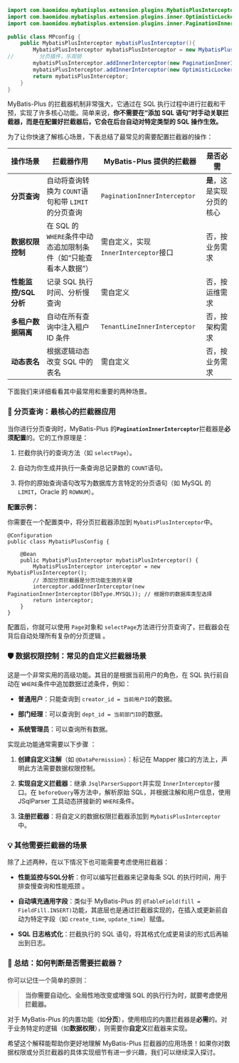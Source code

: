 ```java
import com.baomidou.mybatisplus.extension.plugins.MybatisPlusInterceptor;  
import com.baomidou.mybatisplus.extension.plugins.inner.OptimisticLockerInnerInterceptor;  
import com.baomidou.mybatisplus.extension.plugins.inner.PaginationInnerInterceptor;  
  
public class MPconfig {  
    public MybatisPlusInterceptor mybatisPlusInterceptor(){  
        MybatisPlusInterceptor mybatisPlusInterceptor = new MybatisPlusInterceptor();  
//        分页插件，乐观锁  
        mybatisPlusInterceptor.addInnerInterceptor(new PaginationInnerInterceptor());  
        mybatisPlusInterceptor.addInnerInterceptor(new OptimisticLockerInnerInterceptor());  
        return mybatisPlusInterceptor;  
    }  
}
```



MyBatis-Plus 的拦截器机制非常强大，它通过在 SQL 执行过程中进行拦截和干预，实现了许多核心功能。简单来说，​**​你不需要在“添加 SQL 语句”时手动关联拦截器，而是在配置好拦截器后，它会在后台自动对特定类型的 SQL 操作生效。​**​

为了让你快速了解核心场景，下表总结了最常见的需要配置拦截器的操作：

|操作场景|拦截器作用|MyBatis-Plus 提供的拦截器|是否必需|
|---|---|---|---|
|​**​分页查询​**​|自动将查询转换为 `COUNT`语句和带 `LIMIT`的分页查询|`PaginationInnerInterceptor`|​**​是​**​，这是实现分页的核心|
|​**​数据权限控制​**​|在 SQL 的 `WHERE`条件中动态追加限制条件（如“只能查看本人数据”）|需自定义，实现 `InnerInterceptor`接口|否，按业务需求|
|​**​性能监控/SQL 分析​**​|记录 SQL 执行时间、分析慢查询|需自定义|否，按运维需求|
|​**​多租户数据隔离​**​|自动在所有查询中注入租户 ID 条件|`TenantLineInnerInterceptor`|否，按架构需求|
|​**​动态表名​**​|根据逻辑动态改变 SQL 中的表名|需自定义|否，按业务需求|

下面我们来详细看看其中最常用和重要的两种场景。

### 🔧 分页查询：最核心的拦截器应用

当你进行分页查询时，MyBatis-Plus 的 ​**​`PaginationInnerInterceptor`​**​ 拦截器是​**​必须配置​**​的。它的工作原理是：

1. 拦截你执行的查询方法（如 `selectPage`）。
    
2. 自动为你生成并执行一条查询总记录数的 `COUNT`语句。
    
3. 将你的原始查询语句改写为数据库方言特定的分页语句（如 MySQL 的 `LIMIT`，Oracle 的 `ROWNUM`）。
    

​**​配置示例：​**​

你需要在一个配置类中，将分页拦截器添加到 `MybatisPlusInterceptor`中。

```
@Configuration
public class MybatisPlusConfig {

    @Bean
    public MybatisPlusInterceptor mybatisPlusInterceptor() {
        MybatisPlusInterceptor interceptor = new MybatisPlusInterceptor();
        // 添加分页拦截器是分页功能生效的关键
        interceptor.addInnerInterceptor(new PaginationInnerInterceptor(DbType.MYSQL)); // 根据你的数据库类型选择
        return interceptor;
    }
}
```

配置后，你就可以使用 `Page`对象和 `selectPage`方法进行分页查询了，拦截器会在背后自动处理所有复杂的分页逻辑 。

### 🛡️ 数据权限控制：常见的自定义拦截器场景

这是一个非常实用的高级功能。其目的是根据当前用户的角色，在 SQL 执行前自动在 `WHERE`条件中追加数据过滤条件，例如：

- ​**​普通用户​**​：只能查询到 `creator_id = 当前用户ID`的数据。
    
- ​**​部门经理​**​：可以查询到 `dept_id = 当前部门ID`的数据。
    
- ​**​系统管理员​**​：可以查询所有数据。
    

实现此功能通常需要以下步骤 ：

1. ​**​创建自定义注解​**​（如 `@DataPermission`）：标记在 Mapper 接口的方法上，声明此方法需要数据权限控制。
    
2. ​**​实现自定义拦截器​**​：继承 `JsqlParserSupport`并实现 `InnerInterceptor`接口。在 `beforeQuery`等方法中，解析原始 SQL，并根据注解和用户信息，使用 JSqlParser 工具动态拼接新的 `WHERE`条件。
    
3. ​**​注册拦截器​**​：将自定义的数据权限拦截器添加到 `MybatisPlusInterceptor`中。
    

### 💡 其他需要拦截器的场景

除了上述两种，在以下情况下也可能需要考虑使用拦截器：

- ​**​性能监控与SQL分析​**​：你可以编写拦截器来记录每条 SQL 的执行时间，用于排查慢查询和性能瓶颈 。
    
- ​**​自动填充通用字段​**​：类似于 MyBatis-Plus 的 `@TableField(fill = FieldFill.INSERT)`功能，其底层也是通过拦截器实现的，在插入或更新前自动为特定字段（如 `create_time`, `update_time`）赋值。
    
- ​**​SQL 日志格式化​**​：拦截执行的 SQL 语句，将其格式化成更易读的形式后再输出到日志。
    

### 💎 总结：如何判断是否需要拦截器？

你可以记住一个简单的原则：

> ​**​当你需要自动化、全局性地改变或增强 SQL 的执行行为时，就要考虑使用拦截器。​**​

对于 MyBatis-Plus 的内置功能（如​**​分页​**​），使用相应的内置拦截器是​**​必需​**​的。对于业务特定的逻辑（如​**​数据权限​**​），则需要你​**​自定义​**​拦截器来实现。

希望这个解释能帮助你更好地理解 MyBatis-Plus 拦截器的应用场景！如果你对数据权限或分页拦截器的具体实现细节有进一步兴趣，我们可以继续深入探讨。